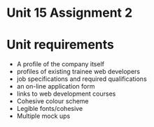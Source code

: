 # Unit 15 Assignment 2

# Unit requirements
- A profile of the company itself 
- profiles of existing trainee web developers 
- job specifications and required qualifications 
- an on-line application form 
- links to web development courses 
- Cohesive colour scheme
- Legible fonts/cohesive
- Multiple mock ups